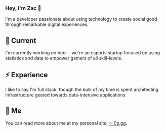 ### Hey, I'm Zac 👋

I'm a developer passionate about using technology to create social good through remarkable digital experiences.

## 🔭 Current

I'm currently working on Veer - we're an esports startup focused on using statistics and data to empower gamers of all skill-levels.

## ⚡️ Experience

I like to say I'm full stack, though the bulk of my time is spent architecting infrastructure geared towards data-intensive applications.

## 🔎 Me

You can read more about me at my personal site, [✨ 0z.gg](https://0z.gg).
